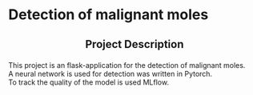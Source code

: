 # Detection of malignant moles

## <a name="introduction"></a><p align="center">Project Description</p>

This project is an flask-application for the detection of malignant moles.<br>
A neural network is used for detection was written in Pytorch.<br>
To track the quality of the model is used MLflow.
